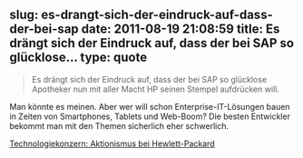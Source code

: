 slug: es-drangt-sich-der-eindruck-auf-dass-der-bei-sap
date: 2011-08-19 21:08:59
title: Es drängt sich der Eindruck auf, dass der bei SAP so glücklose...
type: quote
---

> Es drängt sich der Eindruck auf, dass der bei SAP so glücklose Apotheker nun mit aller Macht HP seinen Stempel aufdrücken will.

Man könnte es meinen. Aber wer will schon Enterprise-IT-Lösungen bauen in Zeiten von Smartphones, Tablets und Web-Boom? Die besten Entwickler bekommt man mit den Themen sicherlich eher schwerlich.

 [Technologiekonzern: Aktionismus bei Hewlett-Packard](http://www.faz.net/artikel/C30106/technologiekonzern-aktionismus-bei-hewlett-packard-30488188.html)
